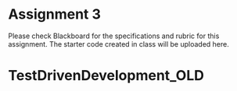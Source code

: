 # Assignment 3
Please check Blackboard for the specifications and rubric for this assignment.
The starter code created in class will be uploaded here.
# TestDrivenDevelopment_OLD

